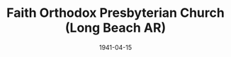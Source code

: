 ---
date: &id001 1941-04-15
end_date: null
location:
  address: 500 East San Antonio Drive
  city: Long Beach
  state: AR
minister:
- end: 1955-01-01
  name: Henry Coray
  start: 1941-01-01
  type: Pastor
- end: 1957-01-01
  name: Glenn Coie
  start: 1955-01-01
  type: Pastor
- end: 1970-01-01
  name: Lawrence Eyres
  start: 1958-01-01
  type: Pastor
- end: 1974-01-01
  name: Wilson Rinker
  start: 1970-01-01
  type: Pastor
- end: 2011-01-01
  name: Daniel Overduin
  start: 1975-01-01
  type: Pastor
- end: null
  name: James Lim
  start: 2012-01-01
  type: Pastor
- end: 1975-01-01
  name: Edward Volz
  start: 1970-01-01
  type: Associate Pastor
ministers:
- Henry Coray
- Glenn Coie
- Lawrence Eyres
- Wilson Rinker
- Daniel Overduin
- James Lim
- Edward Volz
name: Faith Orthodox Presbyterian Church
names:
- end: null
  name: Faith Orthodox Presbyterian Church
  start: 1941-04-15
origination_date: *id001
raw_data: "AR\nLong Beach\n\nFaith Orthodox Presbyterian Church  (April 15, 1941\u2013\
  \ )\n500 East San Antonio Drive\nPastors: Henry Coray, 1941\u201355\nGlenn Coie,\
  \ 1955\u201357\nLawrence Eyres, 1958\u201370\nWilson Rinker, 1970\u201374\nDaniel\
  \ Overduin, 1975\u20132011\nJames Lim, 2012\u2013\nAssoc. Pastor: Edward Volz, 1970\u2013\
  75"
states:
- AR
status:
  active: true
  end_date: null
  reason: null
  received_from: null
  withdrawal_to: null
title: Faith Orthodox Presbyterian Church (Long Beach AR)
year_established:
- 1941

---